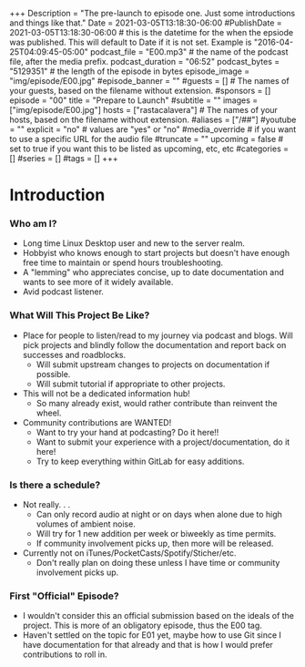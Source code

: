 +++
Description = "The pre-launch to episode one. Just some introductions and things like that."
Date = 2021-03-05T13:18:30-06:00
#PublishDate = 2021-03-05T13:18:30-06:00 # this is the datetime for the when the epsiode was published. This will default to Date if it is not set. Example is "2016-04-25T04:09:45-05:00"
podcast_file = "E00.mp3" # the name of the podcast file, after the media prefix.
podcast_duration = "06:52"
podcast_bytes = "5129351" # the length of the episode in bytes
episode_image = "img/episode/E00.jpg"
#episode_banner = ""
#guests = [] # The names of your guests, based on the filename without extension.
#sponsors = []
episode = "00"
title = "Prepare to Launch"
#subtitle = ""
images = ["img/episode/E00.jpg"]
hosts = ["rastacalavera"] # The names of your hosts, based on the filename without extension.
#aliases = ["/##"]
#youtube = ""
explicit = "no" # values are "yes" or "no"
#media_override # if you want to use a specific URL for the audio file
#truncate = ""
upcoming = false # set to true if you want this to be listed as upcoming, etc, etc
#categories = []
#series = []
#tags = []
+++
# Introduction

### Who am I?
* Long time Linux Desktop user and new to the server realm.
* Hobbyist who knows enough to start projects but doesn't have enough free time to maintain or spend hours troubleshooting. 
* A "lemming" who appreciates concise, up to date documentation and wants to see more of it widely available.
* Avid podcast listener.


### What Will This Project Be Like?
* Place for people to listen/read to my journey via podcast and blogs. Will pick projects and blindly follow the documentation and report back on successes and roadblocks.
    - Will submit upstream changes to projects on documentation if possible.
    - Will submit tutorial if appropriate to other projects.
* This will not be a dedicated information hub!
    - So many already exist, would rather contribute than reinvent the wheel.
* Community contributions are WANTED!
    - Want to try your hand at podcasting? Do it here!!
    - Want to submit your experience with a project/documentation, do it here!
    - Try to keep everything within GitLab for easy additions.

### Is there a schedule?
* Not really. . . 
    - Can only record audio at night or on days when alone due to high volumes of ambient noise.
    - Will try for 1 new addition per week or biweekly as time permits.
    - If community involvement picks up, then more will be released.
* Currently not on iTunes/PocketCasts/Spotify/Sticher/etc.
    - Don't really plan on doing these unless I have time or community involvement picks up.

### First "Official" Episode?
* I wouldn't consider this an official submission based on the ideals of the project. This is more of an obligatory episode, thus the E00 tag.
* Haven't settled on the topic for E01 yet, maybe how to use Git since I have documentation for that already and that is how I would prefer contributions to roll in.